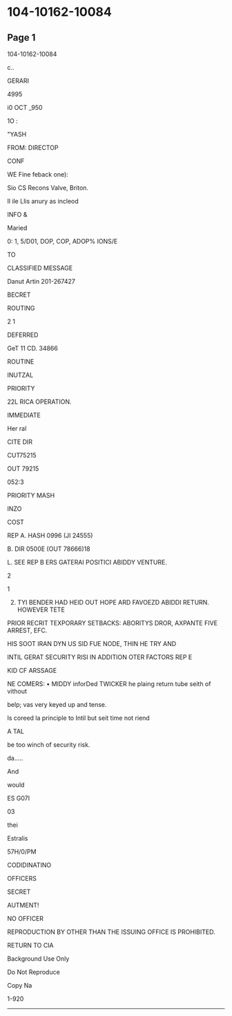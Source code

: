 # 104-10162-10084

## Page 1

104-10162-10084

c..

GERARI

4995

i0 OCT _950

1O :

"YASH

FROM: DIRECTOP

CONF

WE Fine feback one):

Sio CS Recons Valve, Briton.

Il ile Llis anury as incleod

INFO &

Maried

0: 1, 5/D01, DOP, COP, ADOP% IONS/E

TO

CLASSIFIED MESSAGE

Danut Artin 201-267427

BECRET

ROUTING

2 1

DEFERRED

GeT 11 CD. 34866

ROUTINE

INUTZAL

PRIORITY

22L RICA OPERATION.

IMMEDIATE

Her ral

CITE DIR

CUT75215

OUT 79215

052:3

PRIORITY MASH

INZO

COST

REP A. HASH 0996 (JI 24555)

B. DIR 0500E (OUT 78666)18

L. SEE REP B ERS GATERAI POSITICI ABIDDY VENTURE.

2

1

2. TYI BENDER HAD HEID OUT HOPE ARD FAVOEZD ABIDDI RETURN. HOWEVER TETE

PRIOR RECRIT TEXPORARY SETBACKS: ABORITYS DROR, AXPANTE FIVE ARREST, EFC.

HIS SOOT IRAN DYN US SID FUE NODE, THIN HE TRY AND

INTIL GERAT SECURITY RISI IN ADDITION OTER FACTORS REP E

KID CF ARSSAGE

NE COMERS: • MIDDY inforDed TWICKER he plaing return tube seith of vithout

belp; vas very keyed up and tense.

Is coreed la principle to Intil but seit time not riend

A TAL

be too winch of security risk.

da.....

And

would

ES G07I

03

thei

Estralis

57H/0/PM

CODIDINATINO

OFFICERS

SECRET

AUTMENT!

NO OFFICER

REPRODUCTION BY OTHER THAN THE ISSUING OFFICE IS PROHIBITED.

RETURN TO CIA

Background Use Only

Do Not Reproduce

Copy Na

1-920

---

